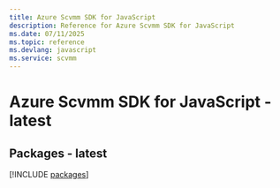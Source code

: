 ```yaml
---
title: Azure Scvmm SDK for JavaScript
description: Reference for Azure Scvmm SDK for JavaScript
ms.date: 07/11/2025
ms.topic: reference
ms.devlang: javascript
ms.service: scvmm
---
```

# Azure Scvmm SDK for JavaScript - latest
## Packages - latest
[!INCLUDE [packages](scvmm-index.md)]